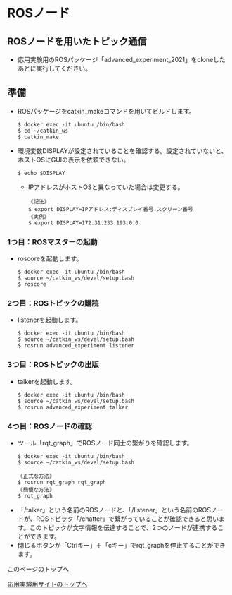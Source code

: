 # ROSノード

## ROSノードを用いたトピック通信
- 応用実験用のROSパッケージ「advanced_experiment_2021」をcloneしたあとに実行してください。

## 準備
- ROSパッケージをcatkin_makeコマンドを用いてビルドします。
  ```
  $ docker exec -it ubuntu /bin/bash
  $ cd ~/catkin_ws
  $ catkin_make
  ```

- 環境変数DISPLAYが設定されていることを確認する。設定されていないと、ホストOSにGUIの表示を依頼できない。
  ```
  $ echo $DISPLAY
  ```
  - IPアドレスがホストOSと異なっていた場合は変更する。
    ```
    《記法》
    $ export DISPLAY=IPアドレス:ディスプレイ番号.スクリーン番号
    《実例》
    $ export DISPLAY=172.31.233.193:0.0
    ```


### 1つ目：ROSマスターの起動
- roscoreを起動します。
  ```
  $ docker exec -it ubuntu /bin/bash
  $ source ~/catkin_ws/devel/setup.bash
  $ roscore
  ```

### 2つ目：ROSトピックの購読
- listenerを起動します。
  ```
  $ docker exec -it ubuntu /bin/bash
  $ source ~/catkin_ws/devel/setup.bash
  $ rosrun advanced_experiment listener
  ```

### 3つ目：ROSトピックの出版
- talkerを起動します。
  ```
  $ docker exec -it ubuntu /bin/bash
  $ source ~/catkin_ws/devel/setup.bash
  $ rosrun advanced_experiment talker
  ```

### 4つ目：ROSノードの確認  
- ツール「rqt_graph」でROSノード同士の繋がりを確認します。
  ```
  $ docker exec -it ubuntu /bin/bash
  $ source ~/catkin_ws/devel/setup.bash
  ```
  ```
  《正式な方法》
  $ rosrun rqt_graph rqt_graph
  《簡便な方法》
  $ rqt_graph
  ```
- 「/talker」という名前のROSノードと、「/listener」という名前のROSノードが、ROSトピック「/chatter」で繋がっていることが確認できると思います。このトピックが文字情報を伝達することで、2つのノードが連携することができます。
- 閉じるボタンか「Ctrlキー」＋「cキー」でrqt_graphを停止することができます。

[このページのトップへ](#)

[応用実験用サイトのトップへ](https://stl-apu.github.io/advanced_experiment_2021/)
